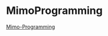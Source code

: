 # MimoProgramming

[Mimo-Programming]([https://bcc-sign-in.netlify.app/](https://programmingmimo-basic-certificate.netlify.app/)https://programmingmimo-basic-certificate.netlify.app/)

